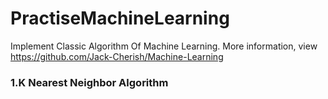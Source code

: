 # PractiseMachineLearning
Implement Classic Algorithm Of Machine Learning.
More information, view https://github.com/Jack-Cherish/Machine-Learning

### 1.K Nearest Neighbor Algorithm
